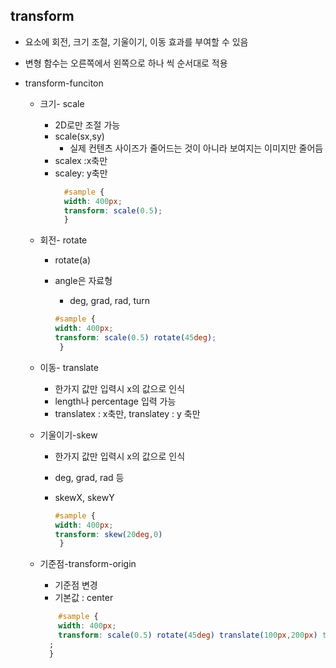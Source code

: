 ## transform
- 요소에 회전, 크기 조절, 기울이기, 이동 효과를 부여할 수 있음
- 변형 함수는 오른쪽에서 왼쪽으로 하나 씩 순서대로 적용

- transform-funciton
  - 크기- scale
    - 2D로만 조절 가능
    - scale(sx,sy)
      - 실제 컨텐츠 사이즈가 줄어드는 것이 아니라 보여지는 이미지만 줄어듬
    - scalex :x축만
    - scaley: y축만
      ```css
        #sample {
        width: 400px;
        transform: scale(0.5);
        } 
      ```

  - 회전- rotate
      - rotate(a)
      - angle은 자료형
        - deg, grad, rad, turn

        ```css
        #sample {
        width: 400px;
        transform: scale(0.5) rotate(45deg);
         }
        ```
  - 이동- translate
    - 한가지 값만 입력시 x의 값으로 인식
    - length나 percentage 입력 가능
    - translatex : x축만, translatey : y 축만

  - 기울이기-skew
    - 한가지 값만 입력시 x의 값으로 인식
    - deg, grad, rad 등
    - skewX, skewY

    
        ```css
        #sample {
        width: 400px;
        transform: skew(20deg,0)
         }
        ```

  - 기준점-transform-origin
    - 기준점 변경
    - 기본값 : center
    ```css
        #sample {
        width: 400px;
        transform: scale(0.5) rotate(45deg) translate(100px,200px) transform-origin: top left;
      ;
      }
      ```